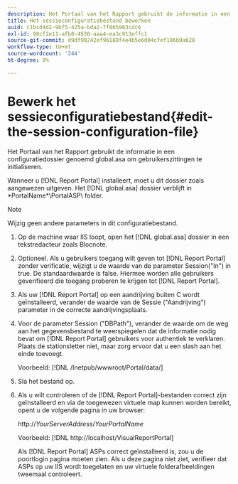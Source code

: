 ```yaml
---
description: Het Portaal van het Rapport gebruikt de informatie in een configuratiedossier genoemd global.asa om gebruikerszittingen te initialiseren.
title: Het sessieconfiguratiebestand bewerken
uuid: c1bcd4d2-9bf5-425a-bda2-7f805983cdc6
exl-id: 98cf2e11-afb8-4530-aaa4-ea3c913effc1
source-git-commit: d9df90242ef96188f4e4b5e6d04cfef196b0a628
workflow-type: tm+mt
source-wordcount: '244'
ht-degree: 0%

---
```


# Bewerk het sessieconfiguratiebestand{#edit-the-session-configuration-file}

Het Portaal van het Rapport gebruikt de informatie in een configuratiedossier genoemd global.asa om gebruikerszittingen te initialiseren.

Wanneer u [!DNL Report Portal] installeert, moet u dit dossier zoals aangewezen uitgeven. Het [!DNL global.asa] dossier verblijft in \*PortalName*\PortalASP\ folder.

>[!NOTE]
>
>Wijzig geen andere parameters in dit configuratiebestand.

1. Op de machine waar IIS loopt, open het [!DNL global.asa] dossier in een tekstredacteur zoals Blocnote.
1. Optioneel. Als u gebruikers toegang wilt geven tot [!DNL Report Portal] zonder verificatie, wijzigt u de waarde van de parameter Session(&quot;In&quot;) in true. De standaardwaarde is false. Hiermee worden alle gebruikers geverifieerd die toegang proberen te krijgen tot [!DNL Report Portal].
1. Als uw [!DNL Report Portal] op een aandrijving buiten C wordt geïnstalleerd, verander de waarde van de Sessie (&quot;Aandrijving&quot;) parameter in de correcte aandrijvingsplaats.
1. Voor de parameter Session (&quot;DBPath&quot;), verander de waarde om de weg aan het gegevensbestand te weerspiegelen dat de informatie nodig bevat om [!DNL Report Portal] gebruikers voor authentiek te verklaren. Plaats de stationsletter niet, maar zorg ervoor dat u een slash aan het einde toevoegt.

   Voorbeeld: [!DNL /Inetpub/wwwroot/Portal/data/]

1. Sla het bestand op.
1. Als u wilt controleren of de [!DNL Report Portal]-bestanden correct zijn geïnstalleerd en via de toegewezen virtuele map kunnen worden bereikt, opent u de volgende pagina in uw browser:

   http://*YourServerAddress*/*YourPortalName*

   Voorbeeld: [!DNL http://localhost/VisualReportPortal]

   Als [!DNL Report Portal] ASPs correct geïnstalleerd is, zou u de poortlogin pagina moeten zien. Als u deze pagina niet ziet, verifieer dat ASPs op uw IIS wordt toegelaten en uw virtuele folderafbeeldingen tweemaal controleert.
